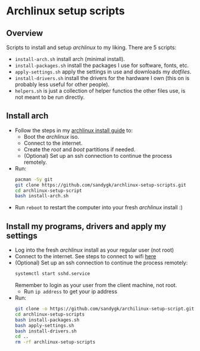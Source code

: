 # Archlinux setup scripts

## Overview

Scripts to install and setup *archlinux* to my liking. There are 5 scripts:
- `install-arch.sh` install arch (minimal install).
- `install-packages.sh` install the packages I use for software, fonts, etc.
- `apply-settings.sh` apply the settings in use and downloads my *dotfiles*.
- `install-drivers.sh` install the drivers for the hardware I own (this on is probably less useful for other people).
- `helpers.sh` is just a collection of helper functios the other files use, is not meant to be run directly.

## Install arch

- Follow the steps in my [archlinux install guide](https://github.com/sandygk/guides/blob/master/archlinux-setup/installation-process/install.md) to:
  - Boot the *archlinux* iso.
  - Connect to the internet.
  - Create the *root* and *boot* partitions if needed.
  - (Optional) Set up an ssh connection to continue the process remotely.
- Run:
  ```sh
  pacman -Sy git
  git clone https://github.com/sandygk/archlinux-setup-scripts.git
  cd archlinux-setup-script
  bash install-arch.sh
  ```
- Run `reboot` to restart the computer into your fresh *archlinux* install :)

## Install my programs, drivers and apply my settings

- Log into the fresh *archlinux* install as your regular user (not root)
- Connect to the internet. See steps to connect to wifi [here](https://github.com/sandygk/guides/blob/master/archlinux-setup/settings/connect-to-wifi.md)
- (Optional) Set up an ssh connection to continue the process remotely:
  ```sh
  systemctl start sshd.service
  ```
  Remember to login as your user from the client machine, not root.
  - Run `ip address` to get your ip address
- Run:
  ```sh
  git clone -o https://github.com/sandygk/archilinux-setup-script.git
  cd archlinux-setup-scripts
  bash install-packages.sh
  bash apply-settings.sh
  bash install-drivers.sh
  cd ..
  rm -rf archlinux-setup-scripts
  ```
